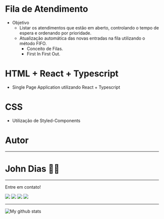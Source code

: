 # Fila de Atendimento
- Objetivo 
  - Listar os atendimentos que estão em aberto, controlando o tempo de espera e ordenando por prioridade.
  - Atualização automática das novas entradas na fila utilizando o método FIFO.
    - Conceito de Filas.
    - First In First Out.

# HTML + React + Typescript
- Single Page Application utilizando React + Typescript

# CSS
- Utilização de Styled-Components

# Autor
---
 <h1><b>John Dias 👋🏽 </b></h1></a>

---
Entre em contato!

[<img src="https://img.shields.io/badge/twitter-%231DA1F2.svg?&style=for-the-badge&logo=twitter&logoColor=white" />](https://twitter.com/johnmarl0n) [<img src="https://img.shields.io/badge/linkedin-%230077B5.svg?&style=for-the-badge&logo=linkedin&logoColor=white" />](https://www.linkedin.com/in/johnmarlon/) [<img src = "https://img.shields.io/badge/instagram-%23E4405F.svg?&style=for-the-badge&logo=instagram&logoColor=white">](https://www.instagram.com/johnmarl0n/) [<img src = "https://img.shields.io/badge/facebook-%231877F2.svg?&style=for-the-badge&logo=facebook&logoColor=white">](https://www.facebook.com/johnmarl0n)

---
![My github stats](https://github-readme-stats.vercel.app/api?username=johnmarl0n)